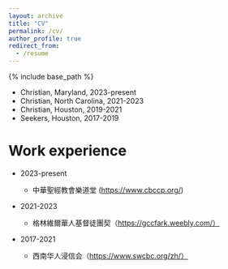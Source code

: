 ```yaml
---
layout: archive
title: "CV"
permalink: /cv/
author_profile: true
redirect_from:
  - /resume
---
```


{% include base_path %}

* Christian, Maryland, 2023-present
* Christian, North Carolina, 2021-2023
* Christian, Houston, 2019-2021
* Seekers, Houston, 2017-2019

Work experience
======
* 2023-present
  * 中華聖經教會樂道堂 (https://www.cbccp.org/)
  
* 2021-2023
  * 格林維爾華人基督徒團契（https://gccfark.weebly.com/）

* 2017-2021
  * 西南华人浸信会（https://www.swcbc.org/zh/）

  
